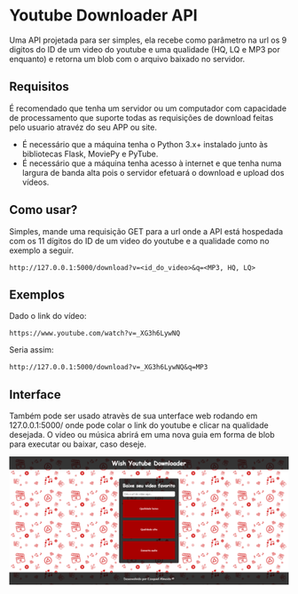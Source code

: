 
# Youtube Downloader API

Uma API projetada para ser simples, ela recebe como parâmetro na url os 9 digitos do ID de um video do youtube e uma qualidade (HQ, LQ e MP3 por enquanto) e retorna um blob com o arquivo baixado no servidor.

## Requisitos
É recomendado que tenha um servidor ou um computador com capacidade de processamento que suporte todas as requisições de download feitas pelo usuario atravéz do seu APP ou site.
* É necessário que a máquina tenha o Python 3.x+ instalado junto às bibliotecas Flask, MoviePy e PyTube.
* É necessário que a máquina tenha acesso à internet e que tenha numa largura de banda alta pois o servidor efetuará o download e upload dos vídeos.

## Como usar?

Simples, mande uma requisição GET para a url onde a API está hospedada com os 11 dígitos do ID de um video do youtube e a qualidade como no exemplo a seguir.
```
http://127.0.0.1:5000/download?v=<id_do_video>&q=<MP3, HQ, LQ>
```

## Exemplos
Dado o link do vídeo: 
```
https://www.youtube.com/watch?v=_XG3h6LywNQ
```
Seria assim:
```
http://127.0.0.1:5000/download?v=_XG3h6LywNQ&q=MP3
```

## Interface

Também pode ser usado atravès de sua unterface web rodando em 127.0.0.1:5000/ onde pode colar o link do youtube e clicar na qualidade desejada. O video ou música abrirá em uma nova guia em forma de blob para executar ou baixar, caso deseje.

![interface web](https://github.com/ezequielwish/flask-youtube-downloader/blob/6379d895985fc24875077204e8fa55e800380236/screenshots/interface%20web.png)